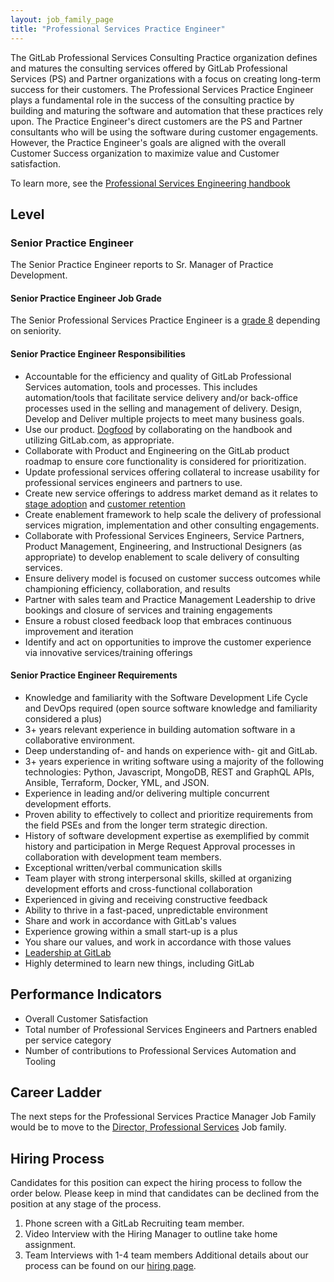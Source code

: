 ```yaml
---
layout: job_family_page
title: "Professional Services Practice Engineer"
---
```


The GitLab Professional Services Consulting Practice organization defines and matures the consulting services offered by GitLab Professional Services (PS) and Partner organizations with a focus on creating long-term success for their customers. The Professional Services Practice Engineer plays a fundamental role in the success of the consulting practice by building and maturing the software and automation that these practices rely upon. The Practice Engineer's direct customers are the PS and Partner consultants who will be using the software during customer engagements. However, the Practice Engineer's goals are aligned with the overall Customer Success organization to maximize value and Customer satisfaction.  

To learn more, see the [Professional Services Engineering handbook](/handbook/customer-success/professional-services-engineering)

## Level

### Senior Practice Engineer

The Senior Practice Engineer reports to Sr. Manager of Practice Development. 

#### Senior Practice Engineer Job Grade 

The Senior Professional Services Practice Engineer is a [grade 8](/handbook/total-rewards/compensation/compensation-calculator/#gitlab-job-grades) depending on seniority.

#### Senior Practice Engineer Responsibilities

* Accountable for the efficiency and quality of GitLab Professional Services automation, tools and processes. This includes automation/tools that facilitate service delivery and/or back-office processes used in the selling and management of delivery.  Design, Develop and Deliver multiple projects to meet many business goals. 
* Use our product. [Dogfood](/handbook/values/#dogfooding) by collaborating on the handbook and utilizing GitLab.com, as appropriate.
* Collaborate with Product and Engineering on the GitLab product roadmap to ensure core functionality is considered for prioritization. 
* Update professional services offering collateral to increase usability for professional services engineers and partners to use.
* Create new service offerings to address market demand as it relates to [stage adoption](/handbook/customer-success/tam/stage-adoption/) and [customer retention](handbook/customer-success/vision/#retention-gross--net-dollar-weighted)
* Create enablement framework to help scale the delivery of professional services migration, implementation and other consulting engagements. 
* Collaborate with Professional Services Engineers, Service Partners, Product Management, Engineering, and Instructional Designers (as appropriate) to develop enablement to scale delivery of consulting services.
* Ensure delivery model is focused on customer success outcomes while championing efficiency, collaboration, and results
* Partner with sales team and Practice Management Leadership to drive bookings and closure of services and training engagements
* Ensure a robust closed feedback loop that embraces continuous improvement and iteration
* Identify and act on opportunities to improve the customer experience via innovative services/training offerings

#### Senior Practice Engineer Requirements

* Knowledge and familiarity with the Software Development Life Cycle and DevOps required (open source software knowledge and familiarity considered a plus)
* 3+ years relevant experience in building automation software in a collaborative environment.  
* Deep understanding of- and hands on experience with- git and GitLab.
* 3+ years experience in writing software using a majority of the following technologies: Python, Javascript, MongoDB, REST and GraphQL APIs, Ansible, Terraform, Docker, YML, and JSON.
* Experience in leading and/or delivering multiple concurrent development efforts. 
* Proven ability to effectively to collect and prioritize requirements from the field PSEs and from the longer term strategic direction.
* History of software development expertise as exemplified by commit history and participation in Merge Request Approval processes in collaboration with development team members.
* Exceptional written/verbal communication skills
* Team player with strong interpersonal skills, skilled at organizing development efforts and cross-functional collaboration
* Experienced in giving and receiving constructive feedback
* Ability to thrive in a fast-paced, unpredictable environment
* Share and work in accordance with GitLab's values
* Experience growing within a small start-up is a plus
* You share our values, and work in accordance with those values
* [Leadership at GitLab](/company/team/structure/#director-group)
* Highly determined to learn new things, including GitLab

## Performance Indicators

 - Overall Customer Satisfaction
 - Total number of Professional Services Engineers and Partners enabled per service category
 - Number of contributions to Professional Services Automation and Tooling 

## Career Ladder

The next steps for the Professional Services Practice Manager Job Family would be to move to the [Director, Professional Services](/job-families/sales/director-of-professional-services/) Job family. 

## Hiring Process

Candidates for this position can expect the hiring process to follow the order below. Please keep in mind that candidates can be declined from the position at any stage of the process.

1. Phone screen with a GitLab Recruiting team member. 
2. Video Interview with the Hiring Manager to outline take home assignment.
3. Team Interviews with 1-4 team members
Additional details about our process can be found on our [hiring page](/handbook/hiring).
